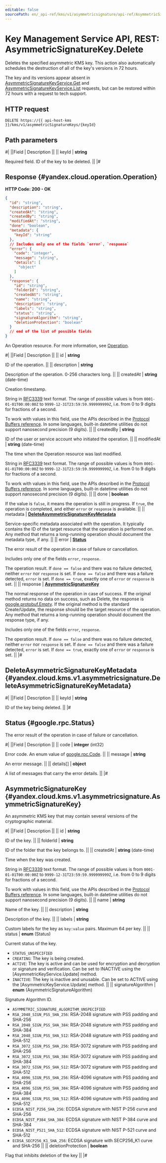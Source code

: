 ```yaml
---
editable: false
sourcePath: en/_api-ref/kms/v1/asymmetricsignature/api-ref/AsymmetricSignatureKey/delete.md
---
```


# Key Management Service API, REST: AsymmetricSignatureKey.Delete

Deletes the specified asymmetric KMS key. This action also automatically schedules
the destruction of all of the key's versions in 72 hours.

The key and its versions appear absent in [AsymmetricSignatureKeyService.Get](/docs/kms/api-ref/AsymmetricSignatureKey/get#Get) and [AsymmetricSignatureKeyService.List](/docs/kms/api-ref/AsymmetricSignatureKey/list#List)
requests, but can be restored within 72 hours with a request to tech support.

## HTTP request

```
DELETE https://{{ api-host-kms }}/kms/v1/asymmetricSignatureKeys/{keyId}
```

## Path parameters

#|
||Field | Description ||
|| keyId | **string**

Required field. ID of the key to be deleted. ||
|#

## Response {#yandex.cloud.operation.Operation}

**HTTP Code: 200 - OK**

```json
{
  "id": "string",
  "description": "string",
  "createdAt": "string",
  "createdBy": "string",
  "modifiedAt": "string",
  "done": "boolean",
  "metadata": {
    "keyId": "string"
  },
  // Includes only one of the fields `error`, `response`
  "error": {
    "code": "integer",
    "message": "string",
    "details": [
      "object"
    ]
  },
  "response": {
    "id": "string",
    "folderId": "string",
    "createdAt": "string",
    "name": "string",
    "description": "string",
    "labels": "string",
    "status": "string",
    "signatureAlgorithm": "string",
    "deletionProtection": "boolean"
  }
  // end of the list of possible fields
}
```

An Operation resource. For more information, see [Operation](/docs/api-design-guide/concepts/operation).

#|
||Field | Description ||
|| id | **string**

ID of the operation. ||
|| description | **string**

Description of the operation. 0-256 characters long. ||
|| createdAt | **string** (date-time)

Creation timestamp.

String in [RFC3339](https://www.ietf.org/rfc/rfc3339.txt) text format. The range of possible values is from
`0001-01-01T00:00:00Z` to `9999-12-31T23:59:59.999999999Z`, i.e. from 0 to 9 digits for fractions of a second.

To work with values in this field, use the APIs described in the
[Protocol Buffers reference](https://developers.google.com/protocol-buffers/docs/reference/overview).
In some languages, built-in datetime utilities do not support nanosecond precision (9 digits). ||
|| createdBy | **string**

ID of the user or service account who initiated the operation. ||
|| modifiedAt | **string** (date-time)

The time when the Operation resource was last modified.

String in [RFC3339](https://www.ietf.org/rfc/rfc3339.txt) text format. The range of possible values is from
`0001-01-01T00:00:00Z` to `9999-12-31T23:59:59.999999999Z`, i.e. from 0 to 9 digits for fractions of a second.

To work with values in this field, use the APIs described in the
[Protocol Buffers reference](https://developers.google.com/protocol-buffers/docs/reference/overview).
In some languages, built-in datetime utilities do not support nanosecond precision (9 digits). ||
|| done | **boolean**

If the value is `false`, it means the operation is still in progress.
If `true`, the operation is completed, and either `error` or `response` is available. ||
|| metadata | **[DeleteAsymmetricSignatureKeyMetadata](#yandex.cloud.kms.v1.asymmetricsignature.DeleteAsymmetricSignatureKeyMetadata)**

Service-specific metadata associated with the operation.
It typically contains the ID of the target resource that the operation is performed on.
Any method that returns a long-running operation should document the metadata type, if any. ||
|| error | **[Status](#google.rpc.Status)**

The error result of the operation in case of failure or cancellation.

Includes only one of the fields `error`, `response`.

The operation result.
If `done == false` and there was no failure detected, neither `error` nor `response` is set.
If `done == false` and there was a failure detected, `error` is set.
If `done == true`, exactly one of `error` or `response` is set. ||
|| response | **[AsymmetricSignatureKey](#yandex.cloud.kms.v1.asymmetricsignature.AsymmetricSignatureKey)**

The normal response of the operation in case of success.
If the original method returns no data on success, such as Delete,
the response is [google.protobuf.Empty](https://developers.google.com/protocol-buffers/docs/reference/google.protobuf#google.protobuf.Empty).
If the original method is the standard Create/Update,
the response should be the target resource of the operation.
Any method that returns a long-running operation should document the response type, if any.

Includes only one of the fields `error`, `response`.

The operation result.
If `done == false` and there was no failure detected, neither `error` nor `response` is set.
If `done == false` and there was a failure detected, `error` is set.
If `done == true`, exactly one of `error` or `response` is set. ||
|#

## DeleteAsymmetricSignatureKeyMetadata {#yandex.cloud.kms.v1.asymmetricsignature.DeleteAsymmetricSignatureKeyMetadata}

#|
||Field | Description ||
|| keyId | **string**

ID of the key being deleted. ||
|#

## Status {#google.rpc.Status}

The error result of the operation in case of failure or cancellation.

#|
||Field | Description ||
|| code | **integer** (int32)

Error code. An enum value of [google.rpc.Code](https://github.com/googleapis/googleapis/blob/master/google/rpc/code.proto). ||
|| message | **string**

An error message. ||
|| details[] | **object**

A list of messages that carry the error details. ||
|#

## AsymmetricSignatureKey {#yandex.cloud.kms.v1.asymmetricsignature.AsymmetricSignatureKey}

An asymmetric KMS key that may contain several versions of the cryptographic material.

#|
||Field | Description ||
|| id | **string**

ID of the key. ||
|| folderId | **string**

ID of the folder that the key belongs to. ||
|| createdAt | **string** (date-time)

Time when the key was created.

String in [RFC3339](https://www.ietf.org/rfc/rfc3339.txt) text format. The range of possible values is from
`0001-01-01T00:00:00Z` to `9999-12-31T23:59:59.999999999Z`, i.e. from 0 to 9 digits for fractions of a second.

To work with values in this field, use the APIs described in the
[Protocol Buffers reference](https://developers.google.com/protocol-buffers/docs/reference/overview).
In some languages, built-in datetime utilities do not support nanosecond precision (9 digits). ||
|| name | **string**

Name of the key. ||
|| description | **string**

Description of the key. ||
|| labels | **string**

Custom labels for the key as `key:value` pairs. Maximum 64 per key. ||
|| status | **enum** (Status)

Current status of the key.

- `STATUS_UNSPECIFIED`
- `CREATING`: The key is being created.
- `ACTIVE`: The key is active and can be used for encryption and decryption or signature and verification.
Can be set to INACTIVE using the [AsymmetricKeyService.Update] method.
- `INACTIVE`: The key is inactive and unusable.
Can be set to ACTIVE using the [AsymmetricKeyService.Update] method. ||
|| signatureAlgorithm | **enum** (AsymmetricSignatureAlgorithm)

Signature Algorithm ID.

- `ASYMMETRIC_SIGNATURE_ALGORITHM_UNSPECIFIED`
- `RSA_2048_SIGN_PSS_SHA_256`: RSA-2048 signature with PSS padding and SHA-256
- `RSA_2048_SIGN_PSS_SHA_384`: RSA-2048 signature with PSS padding and SHA-384
- `RSA_2048_SIGN_PSS_SHA_512`: RSA-2048 signature with PSS padding and SHA-512
- `RSA_3072_SIGN_PSS_SHA_256`: RSA-3072 signature with PSS padding and SHA-256
- `RSA_3072_SIGN_PSS_SHA_384`: RSA-3072 signature with PSS padding and SHA-384
- `RSA_3072_SIGN_PSS_SHA_512`: RSA-3072 signature with PSS padding and SHA-512
- `RSA_4096_SIGN_PSS_SHA_256`: RSA-4096 signature with PSS padding and SHA-256
- `RSA_4096_SIGN_PSS_SHA_384`: RSA-4096 signature with PSS padding and SHA-384
- `RSA_4096_SIGN_PSS_SHA_512`: RSA-4096 signature with PSS padding and SHA-512
- `ECDSA_NIST_P256_SHA_256`: ECDSA signature with NIST P-256 curve and SHA-256
- `ECDSA_NIST_P384_SHA_384`: ECDSA signature with NIST P-384 curve and SHA-384
- `ECDSA_NIST_P521_SHA_512`: ECDSA signature with NIST P-521 curve and SHA-512
- `ECDSA_SECP256_K1_SHA_256`: ECDSA signature with SECP256_K1 curve and SHA-256 ||
|| deletionProtection | **boolean**

Flag that inhibits deletion of the key ||
|#